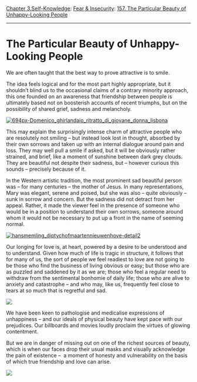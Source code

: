 [Chapter 3.Self-Knowledge](https://www.theschooloflife.com/thebookoflife/category/self-knowledge/): [Fear & Insecurity](https://www.theschooloflife.com/thebookoflife/category/self-knowledge/fear-insecurity/): [157. The Particular Beauty of Unhappy-Looking People](https://www.theschooloflife.com/thebookoflife/melancholy-beauty/)

* * *

# The Particular Beauty of Unhappy-Looking People

We are often taught that the best way to prove attractive is to smile.

The idea feels logical and for the most part highly appropriate, but it shouldn’t blind us to the occasional claims of a contrary minority approach, this one founded on an awareness that friendship between people is ultimately based not on boosterish accounts of recent triumphs, but on the possibility of shared grief, sadness and melancholy.

[![694px-Domenico_ghirlandaio_ritratto_di_giovane_donna_lisbona](https://www.theschooloflife.com/thebookoflife/wp-content/uploads/2014/11/694px-Domenico_ghirlandaio_ritratto_di_giovane_donna_lisbona.jpg)](http://www.thebookoflife.org/wp-content/uploads/2014/11/694px-Domenico_ghirlandaio_ritratto_di_giovane_donna_lisbona.jpg)

This may explain the surprisingly intense charm of attractive people who are resolutely not smiling – but instead look lost in thought, absorbed by their own sorrows and taken up with an internal dialogue around pain and loss. They may well pull a smile if asked, but it will be obviously rather strained, and brief, like a moment of sunshine between dark grey clouds. They are beautiful not despite their sadness, but – however curious this sounds – precisely because of it.

In the Western artistic tradition, the most prominent sad beautiful person was – for many centuries – the mother of Jesus. In many representations, Mary was elegant, serene and poised, but she was also – quite obviously – sunk in sorrow and concern. But the sadness did not detract from her appeal. Rather, it made the viewer feel in the presence of someone who would be in a position to understand their own sorrows, someone around whom it would not be necessary to put up a front in the name of seeming normal.

[![hansmemling_diptychofmaartennieuwenhove-detail2](https://www.theschooloflife.com/thebookoflife/wp-content/uploads/2014/11/hansmemling_diptychofmaartennieuwenhove-detail2.jpg)](http://www.thebookoflife.org/wp-content/uploads/2014/11/hansmemling_diptychofmaartennieuwenhove-detail2.jpg)

Our longing for love is, at heart, powered by a desire to be understood and to understand. Given how much of life is tragic in structure, it follows that for many of us, the sort of people we feel readiest to love are not going to be those who find the business of living obvious or easy; but those who are as puzzled and saddened by it as we are; those who feel a regular need to withdraw from the sentimental bonhomie of daily life; those who are alive to anxiety and catastrophe – and who may, like us, frequently feel close to tears at so much that is regretful and sad.

![](https://images.metmuseum.org/CRDImages/ep/original/DT2774.jpg)

We have been keen to pathologise and medicalise expressions of unhappiness – and our ideals of physical beauty have kept pace with our prejudices. Our billboards and movies loudly proclaim the virtues of glowing contentment.

But we are in danger of missing out on one of the richest sources of beauty, which is when our faces drop their usual masks and visually acknowledge the pain of existence – &nbsp;a moment of honesty and vulnerability on the basis of which true friendship and love can arise.

[![](https://img.youtube.com/vi/qP3ohgOM3w0/0.jpg)](https://www.youtube.com/embed/qP3ohgOM3w0 '')
